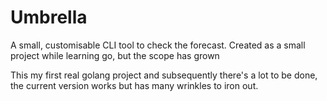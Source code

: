 # Umbrella


A small, customisable CLI tool to check the forecast. Created as a small project while learning go, but the scope has grown

This my first real golang project and subsequently there's a lot to be done, the current version works but has many wrinkles to iron out.
